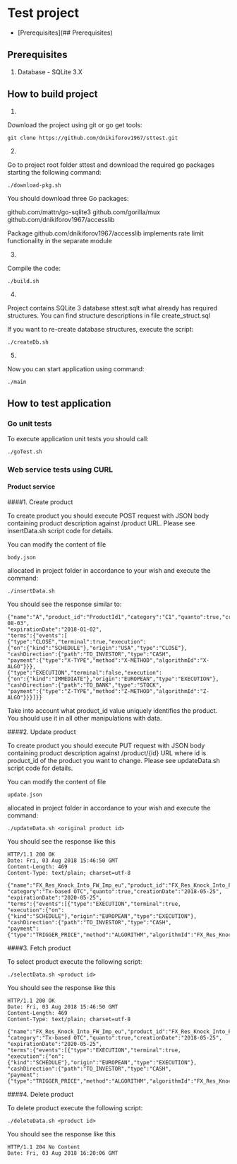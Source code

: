 # Test project

* [Prerequisites](## Prerequisites)

## Prerequisites

1. Database - SQLite 3.X

## How to build project

1. 

Download the project using git or go get tools:

```
git clone https://github.com/dnikiforov1967/sttest.git
```

2.

Go to project root folder sttest and download the required go packages starting the following command:

```
./download-pkg.sh
```

You should download three Go packages:

github.com/mattn/go-sqlite3
github.com/gorilla/mux
github.com/dnikiforov1967/accesslib

Package github.com/dnikiforov1967/accesslib implements rate limit functionality in the separate module

3. 

Compile the code:

```
./build.sh
``` 

4.

Project contains SQLite 3 database sttest.sqlt what already has required structures.
You can find structure descriptions in file create_struct.sql

If you want to re-create database structures, execute the script:

```
./createDb.sh
```

5.

Now you can start application using command:

```
./main
```


## How to test application

### Go unit tests

To execute application unit tests you should call:

```
./goTest.sh
```

### Web service tests using CURL

#### Product service

####1. Create product

To create product you should execute POST request with JSON body containing product description
against /product URL. Please see insertData.sh script code for details.

You can modify the content of file 

```
body.json 
```

allocated in project folder in accordance to your wish and execute the command:

```
./insertData.sh
```

You should see the response similar to:

```
{"name":"A","product_id":"ProductId1","category":"C1","quanto":true,"creationDate":"2018-08-03",
"expirationDate":"2018-01-02",
"terms":{"events":[
{"type":"CLOSE","terminal":true,"execution":
{"on":{"kind":"SCHEDULE"},"origin":"USA","type":"CLOSE"},
"cashDirection":{"path":"TO_INVESTOR","type":"CASH",
"payment":{"type":"X-TYPE","method":"X-METHOD","algorithmId":"X-ALGO"}}},
{"type":"EXECUTION","terminal":false,"execution":
{"on":{"kind":"IMMEDIATE"},"origin":"EUROPEAN","type":"EXECUTION"},
"cashDirection":{"path":"TO_BANK","type":"STOCK",
"payment":{"type":"Z-TYPE","method":"Z-METHOD","algorithmId":"Z-ALGO"}}}]}}
``` 

Take into account what product_id value uniquely identifies the product. You should use it 
in all other manipulations with data.

####2. Update product

To create product you should execute PUT request with JSON body containing product description
against /product/{id} URL where id is product_id of the product you want to change. 
Please see updateData.sh script code for details.

You can modify the content of file 

```
update.json 
```

allocated in project folder in accordance to your wish and execute the command:

```
./updateData.sh <original product id>
```

You should see the response like this

```
HTTP/1.1 200 OK
Date: Fri, 03 Aug 2018 15:46:50 GMT
Content-Length: 469
Content-Type: text/plain; charset=utf-8

{"name":"FX_Res_Knock_Into_FW_Imp_eu","product_id":"FX_Res_Knock_Into_FW_Imp_eu",
"category":"Tx-based OTC","quanto":true,"creationDate":"2018-05-25",
"expirationDate":"2020-05-25",
"terms":{"events":[{"type":"EXECUTION","terminal":true,
"execution":{"on":{"kind":"SCHEDULE"},"origin":"EUROPEAN","type":"EXECUTION"},
"cashDirection":{"path":"TO_INVESTOR","type":"CASH",
"payment":{"type":"TRIGGER_PRICE","method":"ALGORITHM","algorithmId":"FX_Res_Knock_Into_FW_Imp_eu"}}}]}}
```

####3. Fetch product

To select product execute the following script:

```
./selectData.sh <product id>
``` 

You should see the response like this

```
HTTP/1.1 200 OK
Date: Fri, 03 Aug 2018 15:46:50 GMT
Content-Length: 469
Content-Type: text/plain; charset=utf-8

{"name":"FX_Res_Knock_Into_FW_Imp_eu","product_id":"FX_Res_Knock_Into_FW_Imp_eu",
"category":"Tx-based OTC","quanto":true,"creationDate":"2018-05-25",
"expirationDate":"2020-05-25",
"terms":{"events":[{"type":"EXECUTION","terminal":true,
"execution":{"on":{"kind":"SCHEDULE"},"origin":"EUROPEAN","type":"EXECUTION"},
"cashDirection":{"path":"TO_INVESTOR","type":"CASH",
"payment":{"type":"TRIGGER_PRICE","method":"ALGORITHM","algorithmId":"FX_Res_Knock_Into_FW_Imp_eu"}}}]}}
```

####4. Delete product

To delete product execute the following script:

```
./deleteData.sh <product id>
``` 

You should see the response like this

```
HTTP/1.1 204 No Content
Date: Fri, 03 Aug 2018 16:20:06 GMT
```
